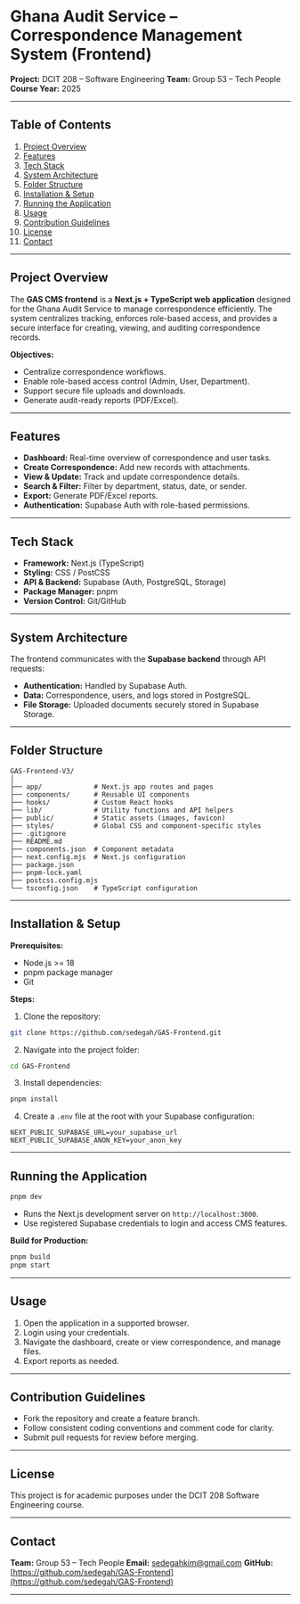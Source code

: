 # Ghana Audit Service – Correspondence Management System (Frontend)

**Project:** DCIT 208 – Software Engineering
**Team:** Group 53 – Tech People
**Course Year:** 2025

---

## **Table of Contents**

1. [Project Overview](#project-overview)
2. [Features](#features)
3. [Tech Stack](#tech-stack)
4. [System Architecture](#system-architecture)
5. [Folder Structure](#folder-structure)
6. [Installation & Setup](#installation--setup)
7. [Running the Application](#running-the-application)
8. [Usage](#usage)
9. [Contribution Guidelines](#contribution-guidelines)
10. [License](#license)
11. [Contact](#contact)

---

## **Project Overview**

The **GAS CMS frontend** is a **Next.js + TypeScript web application** designed for the Ghana Audit Service to manage correspondence efficiently. The system centralizes tracking, enforces role-based access, and provides a secure interface for creating, viewing, and auditing correspondence records.

**Objectives:**

* Centralize correspondence workflows.
* Enable role-based access control (Admin, User, Department).
* Support secure file uploads and downloads.
* Generate audit-ready reports (PDF/Excel).

---

## **Features**

* **Dashboard:** Real-time overview of correspondence and user tasks.
* **Create Correspondence:** Add new records with attachments.
* **View & Update:** Track and update correspondence details.
* **Search & Filter:** Filter by department, status, date, or sender.
* **Export:** Generate PDF/Excel reports.
* **Authentication:** Supabase Auth with role-based permissions.

---

## **Tech Stack**

* **Framework:** Next.js (TypeScript)
* **Styling:** CSS / PostCSS
* **API & Backend:** Supabase (Auth, PostgreSQL, Storage)
* **Package Manager:** pnpm
* **Version Control:** Git/GitHub

---

## **System Architecture**

The frontend communicates with the **Supabase backend** through API requests:

* **Authentication:** Handled by Supabase Auth.
* **Data:** Correspondence, users, and logs stored in PostgreSQL.
* **File Storage:** Uploaded documents securely stored in Supabase Storage.


---

## **Folder Structure**

```
GAS-Frontend-V3/
│
├── app/             # Next.js app routes and pages
├── components/      # Reusable UI components
├── hooks/           # Custom React hooks
├── lib/             # Utility functions and API helpers
├── public/          # Static assets (images, favicon)
├── styles/          # Global CSS and component-specific styles
├── .gitignore
├── README.md
├── components.json  # Component metadata
├── next.config.mjs  # Next.js configuration
├── package.json
├── pnpm-lock.yaml
├── postcss.config.mjs
└── tsconfig.json    # TypeScript configuration
```

---

## **Installation & Setup**

**Prerequisites:**

* Node.js >= 18
* pnpm package manager
* Git

**Steps:**

1. Clone the repository:

```bash
git clone https://github.com/sedegah/GAS-Frontend.git
```

2. Navigate into the project folder:

```bash
cd GAS-Frontend
```

3. Install dependencies:

```bash
pnpm install
```

4. Create a `.env` file at the root with your Supabase configuration:

```env
NEXT_PUBLIC_SUPABASE_URL=your_supabase_url
NEXT_PUBLIC_SUPABASE_ANON_KEY=your_anon_key
```

---

## **Running the Application**

```bash
pnpm dev
```

* Runs the Next.js development server on `http://localhost:3000`.
* Use registered Supabase credentials to login and access CMS features.

**Build for Production:**

```bash
pnpm build
pnpm start
```

---

## **Usage**

1. Open the application in a supported browser.
2. Login using your credentials.
3. Navigate the dashboard, create or view correspondence, and manage files.
4. Export reports as needed.

---

## **Contribution Guidelines**

* Fork the repository and create a feature branch.
* Follow consistent coding conventions and comment code for clarity.
* Submit pull requests for review before merging.

---

## **License**

This project is for academic purposes under the DCIT 208 Software Engineering course.

---

## **Contact**

**Team:** Group 53 – Tech People
**Email:** [sedegahkim@gmail.com](mailto:sedegahkim@gmail.com)
**GitHub:** [https://github.com/sedegah/GAS-Frontend](https://github.com/sedegah/GAS-Frontend)

---

